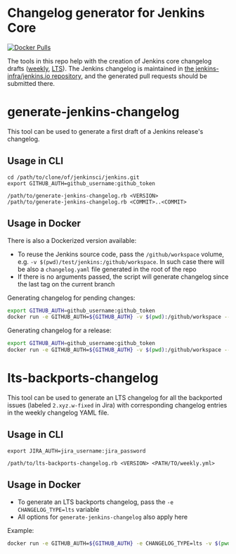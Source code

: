 Changelog generator for Jenkins Core
====================

[![Docker Pulls](https://img.shields.io/docker/pulls/jenkins/core-changelog-generator)](https://hub.docker.com/repository/docker/jenkins/core-changelog-generator)

The tools in this repo help with the creation of Jenkins core changelog drafts ([weekly](https://jenkins.io/changelog/), [LTS](https://jenkins.io/changelog-stable/)).
The Jenkins changelog is maintained in [the jenkins-infra/jenkins.io repository](https://github.com/jenkins-infra/jenkins.io/tree/master/content/_data/changelogs), and the generated pull requests should be submitted there.

# generate-jenkins-changelog

This tool can be used to generate a first draft of a Jenkins release's changelog.

## Usage in CLI

```
cd /path/to/clone/of/jenkinsci/jenkins.git
export GITHUB_AUTH=github_username:github_token

/path/to/generate-jenkins-changelog.rb <VERSION>
/path/to/generate-jenkins-changelog.rb <COMMIT>..<COMMIT>
```

## Usage in Docker

There is also a Dockerized version available:

* To reuse the Jenkins source code, pass the `/github/workspace` volume, e.g. `-v $(pwd)/test/jenkins:/github/workspace`.
  In such case there will be also a `changelog.yaml` file generated in the root of the repo
* If there is no arguments passed, the script will generate changelog since the last tag on the current branch

Generating changelog for pending changes:

```sh
export GITHUB_AUTH=github_username:github_token
docker run -e GITHUB_AUTH=${GITHUB_AUTH} -v $(pwd):/github/workspace --rm jenkins/core-changelog-generator
```

Generating changelog for a release:

```sh
export GITHUB_AUTH=github_username:github_token
docker run -e GITHUB_AUTH=${GITHUB_AUTH} -v $(pwd):/github/workspace --rm jenkins/core-changelog-generator 2.204
```

# lts-backports-changelog

This tool can be used to generate an LTS changelog for all the backported issues (labeled `2.xyz.w-fixed` in Jira) with corresponding changelog entries in the weekly changelog YAML file.

## Usage in CLI

```
export JIRA_AUTH=jira_username:jira_password

/path/to/lts-backports-changelog.rb <VERSION> <PATH/TO/weekly.yml>
```

## Usage in Docker

* To generate an LTS backports changelog, pass the `-e CHANGELOG_TYPE=lts` variable
* All options for `generate-jenkins-changelog` also apply here

Example:

```sh
docker run -e GITHUB_AUTH=${GITHUB_AUTH} -e CHANGELOG_TYPE=lts -v $(pwd):/github/workspace --rm jenkins/core-changelog-generator 2.109.2
```
